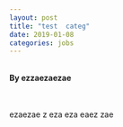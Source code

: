 ```yaml
---
layout: post
title: "test  categ"
date: 2019-01-08
categories: jobs
---
```

<br />**By ezzaezaezae**<br /><br /><br /><html>
  <head>

  </head>
  <body>
    <p style="margin-top: 0">
      ezaezae z eza eza eaez zae
    </p>
  </body>
</html>
